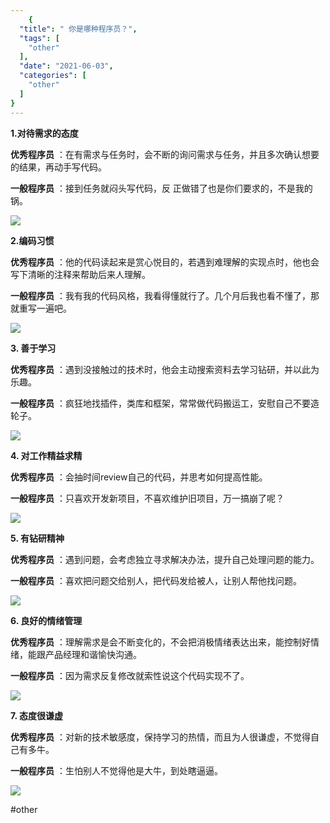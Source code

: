 ```yaml
---
    {
  "title": " 你是哪种程序员？",
  "tags": [
    "other"
  ],
  "date": "2021-06-03",
  "categories": [
    "other"
  ]
}
---
```

    
**1.对待需求的态度**

**优秀程序员** ：在有需求与任务时，会不断的询问需求与任务，并且多次确认想要的结果，再动手写代码。

**一般程序员** ：接到任务就闷头写代码，反
正做错了也是你们要求的，不是我的锅。

![](/images/__640.jpeg)

**2.编码习惯**

**优秀程序员** ：他的代码读起来是赏心悦目的，若遇到难理解的实现点时，他也会写下清晰的注释来帮助后来人理解。

**一般程序员** ：我有我的代码风格，我看得懂就行了。几个月后我也看不懂了，那就重写一遍吧。

![](/images/___640.jpeg)

**3. 善于学习**

**优秀程序员** ：遇到没接触过的技术时，他会主动搜索资料去学习钻研，并以此为乐趣。

**一般程序员** ：疯狂地找插件，类库和框架，常常做代码搬运工，安慰自己不要造轮子。

![](/images/____640.jpeg)

**4. 对工作精益求精**

**优秀程序员** ：会抽时间review自己的代码，并思考如何提高性能。

**一般程序员** ：只喜欢开发新项目，不喜欢维护旧项目，万一搞崩了呢？

![](/images/_____640.jpeg)

**5. 有钻研精神**

**优秀程序员** ：遇到问题，会考虑独立寻求解决办法，提升自己处理问题的能力。

**一般程序员** ：喜欢把问题交给别人，把代码发给被人，让别人帮他找问题。

![](/images/______640.jpeg)

**6. 良好的情绪管理**

**优秀程序员** ：理解需求是会不断变化的，不会把消极情绪表达出来，能控制好情绪，能跟产品经理和谐愉快沟通。

**一般程序员** ：因为需求反复修改就索性说这个代码实现不了。

![](/images/_______640.jpeg)

**7. 态度很谦虚**

**优秀程序员** ：对新的技术敏感度，保持学习的热情，而且为人很谦虚，不觉得自己有多牛。

**一般程序员** ：生怕别人不觉得他是大牛，到处瞎逼逼。

![](/images/________640.jpeg)

#other